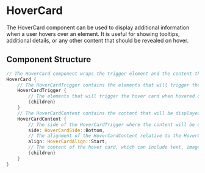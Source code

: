 # HoverCard

The HoverCard component can be used to display additional information when a user hovers over an element. It is useful for showing tooltips, additional details, or any other content that should be revealed on hover.

## Component Structure

```rust
// The HoverCard component wraps the trigger element and the content that will be displayed on hover.
HoverCard {
    // The HoverCardTrigger contains the elements that will trigger the hover card to display when hovered.
    HoverCardTrigger {
        // The elements that will trigger the hover card when hovered over.
        {children}
    }
    // The HoverCardContent contains the content that will be displayed when the user hovers over the trigger.
    HoverCardContent {
        // The side of the HoverCardTrigger where the content will be displayed. Can be one Top, Right, Bottom, or Left.
        side: HoverCardSide::Bottom,
        // The alignment of the HoverCardContent relative to the HoverCardTrigger. Can be one of Start, Center, or End.
        align: HoverCardAlign::Start,
        // The content of the hover card, which can include text, images, or any other elements.
        {children}
    }
}
```